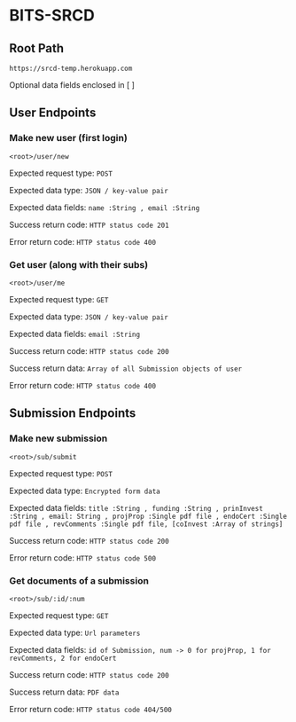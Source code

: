 # BITS-SRCD

## Root Path

`https://srcd-temp.herokuapp.com`

Optional data fields enclosed in [  ]

## User Endpoints

### Make new user (first login)

`<root>/user/new`

Expected request type: `POST`

Expected data type: `JSON / key-value pair`

Expected data fields: `name :String , email :String`

Success return code: `HTTP status code 201`

Error return code: `HTTP status code 400`

### Get user (along with their subs)

`<root>/user/me`

Expected request type: `GET`

Expected data type: `JSON / key-value pair`

Expected data fields: `email :String`

Success return code: `HTTP status code 200`

Success return data: `Array of all Submission objects of user`

Error return code: `HTTP status code 400`

## Submission Endpoints

### Make new submission

`<root>/sub/submit`

Expected request type: `POST`

Expected data type: `Encrypted form data`

Expected data fields: `title :String , funding :String , prinInvest :String , email: String , projProp :Single pdf file , endoCert :Single pdf file , revComments :Single pdf file, [coInvest :Array of strings]`

Success return code: `HTTP status code 200`

Error return code: `HTTP status code 500`

### Get documents of a submission

`<root>/sub/:id/:num`

Expected request type: `GET`

Expected data type: `Url parameters`

Expected data fields: `id of Submission, num -> 0 for projProp, 1 for revComments, 2 for endoCert`

Success return code: `HTTP status code 200`

Success return data: `PDF data`

Error return code: `HTTP status code 404/500`